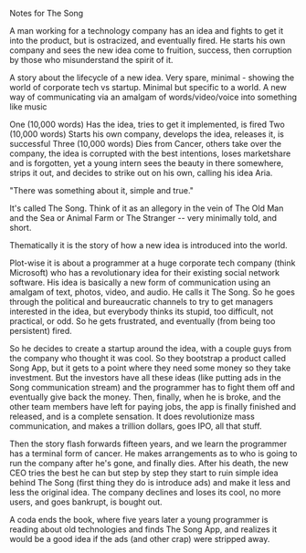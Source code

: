 Notes for The Song


A man working for a technology company has an idea and fights to get it into the product, but is ostracized, and eventually fired.
He starts his own company and sees the new idea come to fruition, success, then corruption by those who misunderstand the spirit of it.

A story about the lifecycle of a new idea. Very spare, minimal - showing the world of corporate tech vs startup. Minimal but specific to a world. A new way of communicating via an amalgam of words/video/voice into something like music

One (10,000 words)
  Has the idea, tries to get it implemented, is fired
Two (10,000 words)
  Starts his own company, develops the idea, releases it, is successful
Three (10,000 words)
  Dies from Cancer, others take over the company, the idea is corrupted with the best intentions, loses marketshare and is forgotten, yet a young intern sees the beauty in there somewhere, strips it out, and decides to strike out on his own, calling his idea Aria.

"There was something about it, simple and true."


It's called The Song. Think of it as an allegory in the vein of The Old Man and the Sea or Animal Farm or The Stranger -- very minimally told, and short.

Thematically it is the story of how a new idea is introduced into the world. 

Plot-wise it is about a programmer at a huge corporate tech company (think Microsoft) who has a revolutionary idea for their existing social network software. His idea is basically a new form of communication using an amalgam of text, photos, video, and audio. He calls it The Song. So he goes through the political and bureaucratic channels to try to get managers interested in the idea, but everybody thinks its stupid, too difficult, not practical, or odd. So he gets frustrated, and eventually (from being too persistent) fired. 

So he decides to create a startup around the idea, with a couple guys from the company who thought it was cool. So they bootstrap a product called Song App, but it gets to a point where they need some money so they take investment. But the investors have all these ideas (like putting ads in the Song communication stream) and the programmer has to fight them off and eventually give back the money. Then, finally, when he is broke, and the other team members have left for paying jobs, the app is finally finished and released, and is a complete sensation. It does revolutionize mass communication, and makes a trillion dollars, goes IPO, all that stuff.

Then the story flash forwards fifteen years, and we learn the programmer has a terminal form of cancer. He makes arrangements as to who is going to run the company after he's gone, and finally dies. After his death, the new CEO tries the best he can but step by step they start to ruin simple idea behind The Song (first thing they do is introduce ads) and make it less and less the original idea. The company declines and loses its cool, no more users, and goes bankrupt, is bought out.

A coda ends the book, where five years later a young programmer is reading about old technologies and finds The Song App, and realizes it would be a good idea if the ads (and other crap) were stripped away.
